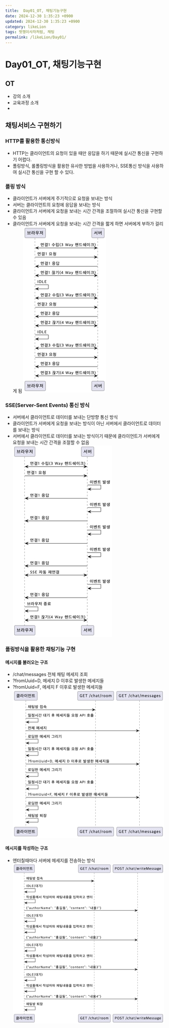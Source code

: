 ```yaml
---
title:  Day01_OT, 채팅기능구현
date: 2024-12-30 1:35:23 +0900
updated: 2024-12-30 1:35:23 +0900
category: likeLion
tags: 멋쟁이사자처럼, 채팅
permalink: /likeLion/Day01/
---
```


# Day01_OT, 채팅기능구현

## OT
- 강의 소개
- 교육과정 소개
- 

## 채팅서비스 구현하기
### HTTP를 활용한 통신방식
- HTTP는 클라이언트의 요청이 있을 때만 응답을 하기 때문에 실시간 통신을 구현하기 어렵다.
- 폴링방식, 롤폴링방식을 활용한 유사한 방법을 사용하거나, SSE통신 방식을 사용하여 실시간 통신을 구현 할 수 있다.

### 폴링 방식
- 클라이언트가 서버에게 주기적으로 요청을 보내는 방식
- 서버는 클라이언트의 요청에 응답을 보내는 방식
- 클라이언트가 서버에게 요청을 보내는 시간 간격을 조절하여 실시간 통신을 구현할 수 있음
- 클라이언트가 서버에게 요청을 보내는 시간 간격을 짧게 하면 서버에게 부하가 걸리게 됨
  ![img.png](Day1_image/img.png)

### SSE(Server-Sent Events) 통신 방식
- 서버에서 클라이언트로 데이터를 보내는 단방향 통신 방식
- 클라이언트가 서버에게 요청을 보내는 방식이 아닌 서버에서 클라이언트로 데이터를 보내는 방식
- 서버에서 클라이언트로 데이터를 보내는 방식이기 때문에 클라이언트가 서버에게 요청을 보내는 시간 간격을 조절할 수 없음
  ![img_1.png](Day1_image/img_1.png)

### 폴링방식을 활용한 채팅기능 구현
#### 메시지를 불러오는 구조
- /chat/messages 전체 채팅 메세지 조회
- ?fromUuid=D, 메세지 D 이후로 발생한 메세지들
- ?fromUuid=F, 메세지 F 이후로 발생한 메세지들
  ![img_3.png](Day1_image/img_3.png)

#### 메시지를 작성하는 구조
- 엔터칠때마다 서버에 메세지를 전송하는 방식
  ![img_2.png](Day1_image/img_2.png)






